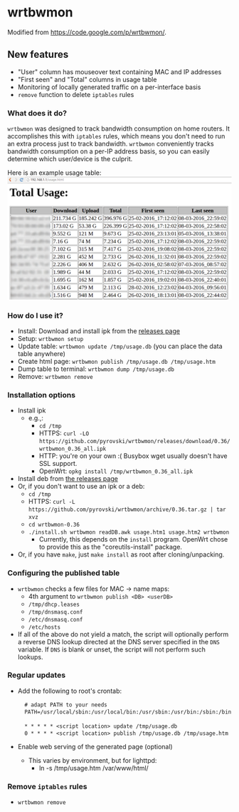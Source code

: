 # wrtbwmon
Modified from https://code.google.com/p/wrtbwmon/.

## New features
 - "User" column has mouseover text containing MAC and IP addresses
 - "First seen" and "Total" columns in usage table
 - Monitoring of locally generated traffic on a per-interface basis
 - `remove` function to delete `iptables` rules

### What does it do?
`wrtbwmon` was designed to track bandwidth consumption on home routers. 
It accomplishes this with `iptables` rules, which means you don't need to run an extra process just to track bandwidth. 
`wrtbwmon` conveniently tracks bandwidth consumption on a per-IP address basis, 
so you can easily determine which user/device is the culprit.

Here is an example usage table:
![image](example.png)

### How do I use it?
- Install: Download and install ipk from the [releases page](https://github.com/pyrovski/wrtbwmon/releases/)
- Setup: `wrtbwmon setup`
- Update table: `wrtbwmon update /tmp/usage.db` (you can place the data table anywhere)
- Create html page: `wrtbwmon publish /tmp/usage.db /tmp/usage.htm`
- Dump table to terminal: `wrtbwmon dump /tmp/usage.db`
- Remove: `wrtbwmon remove`

### Installation options
- Install ipk
  - e.g.,: 
    - `cd /tmp`
    - HTTPS: `curl -LO https://github.com/pyrovski/wrtbwmon/releases/download/0.36/wrtbwmon_0.36_all.ipk`
    - HTTP: you're on your own :( Busybox wget usually doesn't have SSL support.
    - OpenWrt: `opkg install /tmp/wrtbwmon_0.36_all.ipk`
- Install deb from [the releases page](https://github.com/pyrovski/wrtbwmon/releases)
- Or, if you don't want to use an ipk or a deb:
  - `cd /tmp`
  - HTTPS: `curl -L https://github.com/pyrovski/wrtbwmon/archive/0.36.tar.gz | tar xvz`
  - `cd wrtbwmon-0.36`
  - `./install.sh wrtbwmon readDB.awk usage.htm1 usage.htm2 wrtbwmon`
    - Currently, this depends on the `install` program. OpenWrt chose to provide this as the "coreutils-install" package.
- Or, if you have `make`, just `make install` as root after cloning/unpacking.

### Configuring the published table
- `wrtbwmon` checks a few files for MAC -> name maps:
  - 4th argument to `wrtbwmon publish <DB> <userDB>`
  - `/tmp/dhcp.leases`
  - `/tmp/dnsmasq.conf`
  - `/etc/dnsmasq.conf`
  - `/etc/hosts`
- If all of the above do not yield a match, the script will optionally perform a reverse DNS lookup directed at the DNS server specified in the `DNS` variable. If `DNS` is blank or unset, the script will not perform such lookups.

### Regular updates
- Add the following to root's crontab:

        # adapt PATH to your needs
        PATH=/usr/local/sbin:/usr/local/bin:/usr/sbin:/usr/bin:/sbin:/bin
	
        * * * * * <script location> update /tmp/usage.db
        0 * * * * <script location> publish /tmp/usage.db /tmp/usage.htm

- Enable web serving of the generated page (optional)
  - This varies by environment, but for lighttpd:
    - ln -s /tmp/usage.htm /var/www/html/

### Remove `iptables` rules
 - `wrtbwmon remove`
